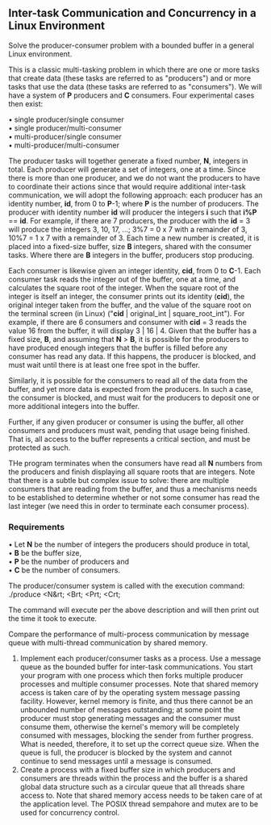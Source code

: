 ## Inter-task Communication and Concurrency in a Linux Environment

Solve the producer-consumer problem with a bounded buffer in a general Linux environment.

This is a classic multi-tasking problem in which there are one or more tasks that create data (these tasks are referred to as "producers") and or more tasks that use the data (these tasks are referred to as "consumers"). We will have a system of <strong>P</strong> producers and <strong>C</strong> consumers. Four experimental cases then exist:

• single producer/single consumer<br>
• single producer/multi-consumer<br>
• multi-producer/single consumer<br>
• multi-producer/multi-consumer

The producer tasks will together generate a fixed number, <strong>N</strong>, integers in total. Each producer will generate a set of integers, one at a time. Since there is more than one producer, and we do not want the producers to have to coordinate their actions since that would require additional inter-task communication, we will adopt the following approach: each producer has an identity number, <strong>id</strong>, from 0 to <strong>P</strong>-1; where <strong>P</strong> is the number of producers. The producer with identity number <strong>id</strong> will producer the integers <strong>i</strong> such that <strong>i%P</strong> == <strong>id</strong>. For example, if there are 7 producers, the producer with the <strong>id</strong> = 3 will produce the integers 3, 10, 17, ...; 3%7 = 0 x 7 with a remainder of 3, 10%7 = 1 x 7 with a remainder of 3. Each time a new number is created, it is placed into a fixed-size buffer, size <strong>B</strong> integers, shared with the consumer tasks. Where there are <strong>B</strong> integers in the buffer, producers stop producing.

Each consumer is likewise given an integer identity, <strong>cid</strong>, from 0 to <strong>C</strong>-1. Each consumer task reads the integer out of the buffer, one at a time, and calculates the square root of the integer. When the square root of the integer is itself an integer, the consumer prints out its identity (<strong>cid</strong>), the original integer taken from the buffer, and the value of the square root on the terminal screen (in Linux) ("<strong>cid</strong> | original_int | square_root_int"). For example, if there are 6 consumers and consumer with <strong>cid</strong> = 3 reads the value 16 from the buffer, it will display 3 | 16 | 4. Given that the buffer has a fixed size, <strong>B</strong>, and assuming that <strong>N</strong> > <strong>B</strong>, it is possible for the producers to have produced enough integers that the buffer is filled before any consumer has read any data. If this happens, the producer is blocked, and must wait until there is at least one free spot in the buffer.

Similarly, it is possible for the consumers to read all of the data from the buffer, and yet more data is expected from the producers. In such a case, the consumer is blocked, and must wait for the producers to deposit one or more additional integers into the buffer.

Further, if any given producer or consumer is using the buffer, all other consumers and producers must wait, pending that usage being finished. That is, all access to the buffer represents a critical section, and must be protected as such.

THe program terminates when the consumers have read all <strong>N</strong> numbers from the producers and finish displaying all square roots that are integers. Note that there is a subtle but complex issue to solve: there are multiple consumers that are reading from the buffer, and thus a mechanisms needs to be established to determine whether or not some consumer has read the last integer (we need this in order to terminate each consumer process).

### Requirements

• Let <strong>N</strong> be the number of integers the producers should produce in total,<br>
• <strong>B</strong> be the buffer size,<br>
• <strong>P</strong> be the number of producers and<br>
• <strong>C</strong> be the number of consumers.

The producer/consumer system is called with the execution command:<br>
     ./produce &lt;N&rt; &lt;Brt; &lt;Prt; &lt;Crt;
  
The command will execute per the above description and will then print out the time it took to execute.

Compare the performance of multi-process communication by message queue with multi-thread communication by shared memory.

1. Implement each producer/consumer tasks as a process. Use a message queue as the bounded buffer for inter-task communications. You start your program with one process which then forks multiple producer processes and multiple consumer processes. Note that shared memory access is taken care of by the operating system message passing facility. However, kernel memory is finite, and thus there cannot be an unbounded number of messages outstanding; at some point the producer must stop generating messages and the consumer must consume them, otherwise the kernel's memory will be completely consumed with messages, blocking the sender from further progress. What is needed, therefore, it to set up the correct queue size. When the queue is full, the producer is blocked by the system and cannot continue to send messages until a message is consumed.<br>
2. Create a process with a fixed buffer size in which producers and consumers are threads within the process and the buffer is a shared global data structure such as a circular queue that all threads share access to. Note that shared memory access needs to be taken care of at the application level. The POSIX thread sempahore and mutex are to be used for concurrency control.
